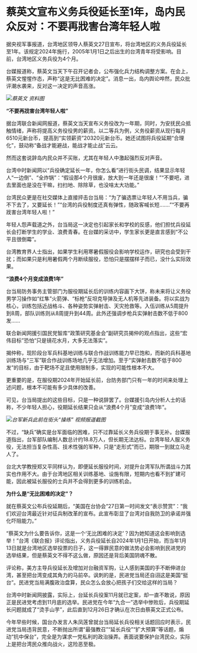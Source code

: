 # 蔡英文宣布义务兵役延长至1年，岛内民众反对：不要再戕害台湾年轻人啦

据央视军事报道，台湾地区领导人蔡英文27日宣布，将台湾地区的义务兵役延长至1年。该规定2024年施行，2005年1月1日之后出生的台湾青年将受影响。目前，台湾地区义务兵役为4个月。

台媒报道称，蔡英文当天下午召开记者会，公布强化兵力结构调整方案。在会上，蔡英文惺惺作态，声称“这是无比困难的决定”。消息一出，岛内舆论哗然，民众批评潮水袭来，反对这一决定的声音高涨。

![](https://inews.gtimg.com/newsapp_bt/0/15580242925/1000)_蔡英文 资料图_

**“不要再戕害台湾年轻人啦”**

据台湾联合新闻网报道，蔡英文当天宣布义务役改为一年期，同时，为安抚民众抵触情绪，声称将提高义务役役男的薪资。以二等兵为例，义务役薪资从现行每月6510元新台币，提高到“实领薪资”20320元新台币。她还试图将兵役延期“合理化”，鼓动称“备战才能避战，能战才能止战”云云。

然而这套说辞岛内民众并不买账，尤其在年轻人中激起强烈反对声音。

台湾中时新闻网以“兵役确定延长一年，你怎么看”进行街头民调，结果显示年轻人“一边倒”、“全炸锅”：“假设那4个月很废，放大到一年还是很废！”“不要吧，进去里面也是没在干嘛，扫扫地、除除草，也没啥太大功能。”

台湾民众更是在社交媒体上直接抨击台当局：“为了骗选票让年轻人不用当兵，骗不下去了，又要延长！”“台湾的兵役制度还真有弹性，随政客喊长短.......”“不要再戕害台湾年轻人啦！”

年轻人怨声载道之外，台当局这一决定也引起家长和学校的反感，他们担忧兵役延长会打断学生的学业、浪费青春。在台媒的采访中，学生家长更是直言感到“不公平且很倒霉”。

台湾教育界人士指出，如果学生利用寒暑假服役会影响学校运作，研究也会受到干扰；而如果只是利用暑假两个月断续服役，恐怕只是摆摆样子而已，没什么实际效果。

**“浪费4个月变成浪费1年”**

台当局防务事务主管部门为服役期延长后的训练内容画下大饼，称未来将让义务役男学习操作如“红隼”火箭弹、“标枪”反坦克导弹及无人机等先进装备。将以实战为核心，训练包括近战格斗、各种姿势实弹射击、天灾抢救等。入伍训练从5周提升到8周，部队训练则从8周提升到44周。此外还强调步枪兵实弹射击数不低于800发……

联合新闻网援引国民党智库“政策研究基金会”副研究员揭仲的观点指出，这些“宏伟目标”恐怕“只是镜花水月，大多无法落实”。

揭仲称，现阶段台军兵科基地训练与联合作战训练能力早已饱和，而新的兵科基地训练场与“三军”联合作战训练场地几乎无法增加。至于“实弹射击数不低于800发”的目标，由于靶场不足且使用限制多，实现的可能性根本不大。

更重要的是，在服役期2024年开始延长前，台防务部门只有一年的时间来处理上述问题，根本不可能有多少具体的改善。

可见，台当局提出的这些目标，只是一种说辞罢了。台媒援引岛内分析人士的话称，不少年轻人担心，役期延长结果只会从“浪费4个月”变成“浪费1年”。

![](https://inews.gtimg.com/newsapp_bt/0/15580242985/1000)_台军新兵此前在街头“操练”
视频报道截图_

不过，“缺兵”确实是台军面临的困难，只不过靠延长义务兵役期于事无补。台媒报道指出，台军部队编制人数总计约18.8万人，但长期无法达标。台湾年轻人服义务役，无法担当复杂性高、技术性强的军种，只是“走形式”而已，期限一到就立马走人了。

台北大学教授郑又平同样认为，即便延长服役时间，对提升台湾军队所谓战斗力其实也作用不大。由于台湾地区相关训练基地、设施有限，短期内也看不到扩建可能，因此被延长服役的士兵并不会得到更多的训练机会。

**为什么是“无比困难的决定”？**

就在蔡英文公布兵役延期后，“美国在台协会”27日第一时间发文“表示赞赏”：“我们欢迎台湾最近针对征兵制改革的宣布。此宣布彰显了台湾对自我防卫的承诺并强化吓阻能力。”

“蔡英文为什么要告诉你，这是一个‘无比困难的决定’？因为她知道这会影响到选举！”台湾《联合报》评论指出，义务兵役延长自2024年1月1日开始，而当年1月13日就是台湾地区选举投票的日子，这一得罪民意的做法势必会影响到民进党的选举结果，但是蔡英文不得不这么做，原因还是背后美国阴魂不散。

评论称，美方主导兵役延长及增加对台融资军购，让人感到美国的手不断伸进台湾，甚至把台湾变成其角力的马前卒。讽刺的是，民进党当局还自诩这是美国“挺台”。民进党当局满腹政治盘算，民众怎么会放心把孩子们交给这样的当局？

台湾中时新闻网披露，实际上，台延长兵役案11月就已定案，却一直不敢说，原因正是民进党考虑到11月底的选举。民进党在今年“九合一”选举中惨败后，兵役期延长问题就成了“烫手山芋”，此后直到12月26日才确认在次日由蔡英文正式公布。

今年早些时候，国台办发言人朱凤莲曾就台当局延长兵役相关话题回应时表示，民进党当局违背民意，不断抛出所谓“最强教召”“延长兵役”“扩大预算”等话题，煽动“抗中保台”，完全是为谋求一党私利的政治操弄。表面说要保护台湾民众，实际上是把台湾民众推向战火，这险恶至极。

